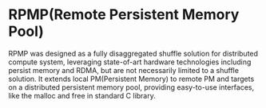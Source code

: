 # RPMP(Remote Persistent Memory Pool)
RPMP was designed as a fully disaggregated shuffle solution for distributed compute system, leveraging state-of-art hardware technologies including persist memory and RDMA, but are not necessarily limited to a shuffle solution. It extends local PM(Persistent Memory) to remote PM and targets on a distributed persistent memory pool, providing easy-to-use interfaces, like the malloc and free in standard C library. 

